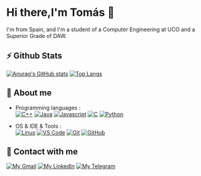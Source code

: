 # Hi there,I'm Tomás 👋
I'm from Spain, and I'm a student of a Computer Engineering at UCO and a Superior Grade of DAW. 

## ⚡ Github Stats

[![Anurag's GitHub stats](https://github-readme-stats.vercel.app/api?username=tomashm01)](https://github.com/tomashm01/github-readme-stats)
[![Top Langs](https://github-readme-stats.vercel.app/api/top-langs/?username=tomashm01)](https://github.com/tomashm01/github-readme-stats)

## 🚀 About me

- Programming languages : <br />
  [![C++](https://img.shields.io/badge/C%2B%2B-00599C?style=for-the-badge&logo=c%2B%2B&logoColor=white)]()
  [![Java](https://img.shields.io/badge/Java-orange?style=for-the-badge&logo=java&logoColor=white)]()
  [![Javascript](https://img.shields.io/badge/Javascript-yellow?style=for-the-badge&logo=javascript&logoColor=white)]()
  [![C](https://img.shields.io/badge/C-396E35?style=for-the-badge&logo=c&logoColor=white)]()
  [![Python](https://img.shields.io/badge/Python-3776AB?style=for-the-badge&logo=python&logoColor=white)]()

- OS & IDE & Tools : <br />
  [![Linux](https://img.shields.io/badge/Ubuntu-orange?style=for-the-badge&logo=ubuntu&logoColor=white)]()
  [![VS Code](https://img.shields.io/badge/VSCode-2490D5?style=for-the-badge&logo=visual-studio-code&logoColor=white)]()
  [![Git](https://img.shields.io/badge/Git-E34F26?style=for-the-badge&logo=git&logoColor=white)]()
  [![GitHub](https://img.shields.io/badge/GitHub-000000?style=for-the-badge&logo=github&logoColor=white)]()


## 💬 Contact with me

[![My Gmail](https://img.shields.io/badge/-GMAIL-D14836?style=for-the-badge&logo=gmail&logoColor=white)](https://mail.google.com/mail/u/0/?tab=rm&ogbl#inbox?compose=CllgCJZbjQzNhFmGwxxHTHQVfTLQSvFfTlvrzzFFKKjsKhLHvQCrsKScQQJDhVGGdVrFlDKRHSB)
[![My LinkedIn](https://img.shields.io/badge/LinkedIn-0077B5?style=for-the-badge&logo=linkedin&logoColor=white)](https://www.linkedin.com/in/marcos-rivera-gavil%C3%A1n-806b61184/)
[![My Telegram](https://img.shields.io/badge/-TELEGRAM-2CA5E0?style=for-the-badge&logo=telegram&logoColor=white)](https://t.me/MarcosRigal)

<!--
**tomashm01/tomashm01** is a ✨ _special_ ✨ repository because its `README.md` (this file) appears on your GitHub profile.

Here are some ideas to get you started:

- 🔭 I’m currently working on ...
- 🌱 I’m currently learning ...
- 👯 I’m looking to collaborate on ...
- 🤔 I’m looking for help with ...
- 💬 Ask me about ...
- 📫 How to reach me: ...
- 😄 Pronouns: ...
- ⚡ Fun fact: ...
-->

